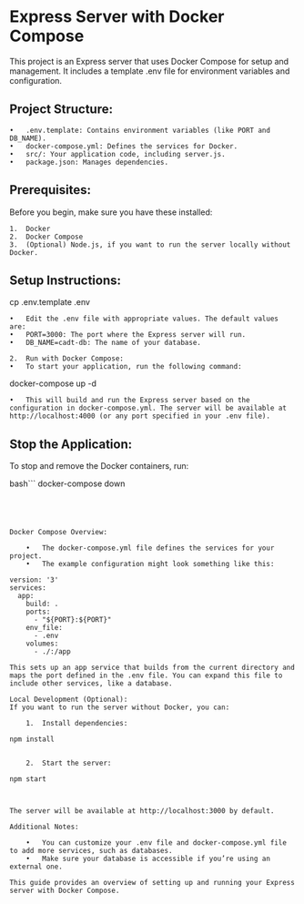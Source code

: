 # Express Server with Docker Compose

This project is an Express server that uses Docker Compose for setup and management. It includes a template .env file for environment variables and configuration.

## Project Structure:

	•	.env.template: Contains environment variables (like PORT and DB_NAME).
	•	docker-compose.yml: Defines the services for Docker.
	•	src/: Your application code, including server.js.
	•	package.json: Manages dependencies.

## Prerequisites:
Before you begin, make sure you have these installed:

	1.	Docker
	2.	Docker Compose
	3.	(Optional) Node.js, if you want to run the server locally without Docker.

## Setup Instructions:

cp .env.template .env


	•	Edit the .env file with appropriate values. The default values are:
	•	PORT=3000: The port where the Express server will run.
	•	DB_NAME=cadt-db: The name of your database.

	2.	Run with Docker Compose:
	•	To start your application, run the following command:

docker-compose up -d


	•	This will build and run the Express server based on the configuration in docker-compose.yml. The server will be available at http://localhost:4000 (or any port specified in your .env file).

## Stop the Application:
To stop and remove the Docker containers, run:

bash```
docker-compose down
```




Docker Compose Overview:

	•	The docker-compose.yml file defines the services for your project.
	•	The example configuration might look something like this:

version: '3'
services:
  app:
    build: .
    ports:
      - "${PORT}:${PORT}"
    env_file:
      - .env
    volumes:
      - ./:/app

This sets up an app service that builds from the current directory and maps the port defined in the .env file. You can expand this file to include other services, like a database.

Local Development (Optional):
If you want to run the server without Docker, you can:

	1.	Install dependencies:

npm install


	2.	Start the server:

npm start



The server will be available at http://localhost:3000 by default.

Additional Notes:

	•	You can customize your .env file and docker-compose.yml file to add more services, such as databases.
	•	Make sure your database is accessible if you’re using an external one.

This guide provides an overview of setting up and running your Express server with Docker Compose.